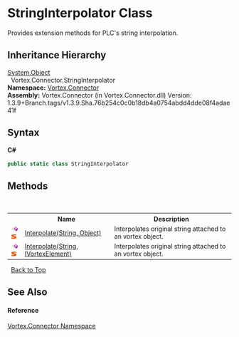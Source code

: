 # StringInterpolator Class
 

Provides extension methods for PLC's string interpolation.


## Inheritance Hierarchy
<a href="https://docs.microsoft.com/dotnet/api/system.object" target="_blank">System.Object</a><br />&nbsp;&nbsp;Vortex.Connector.StringInterpolator<br />
**Namespace:**&nbsp;<a href="N_Vortex_Connector.md">Vortex.Connector</a><br />**Assembly:**&nbsp;Vortex.Connector (in Vortex.Connector.dll) Version: 1.3.9+Branch.tags/v1.3.9.Sha.76b254c0c0b18db4a0754abdd4dde08f4adae41f

## Syntax

**C#**<br />
``` C#
public static class StringInterpolator
```


## Methods
&nbsp;<table><tr><th></th><th>Name</th><th>Description</th></tr><tr><td>![Public method](media/pubmethod.gif "Public method")![Static member](media/static.gif "Static member")</td><td><a href="M_Vortex_Connector_StringInterpolator_Interpolate.md">Interpolate(String, Object)</a></td><td>
Interpolates original string attached to an vortex object.</td></tr><tr><td>![Public method](media/pubmethod.gif "Public method")![Static member](media/static.gif "Static member")</td><td><a href="M_Vortex_Connector_StringInterpolator_Interpolate_1.md">Interpolate(String, IVortexElement)</a></td><td>
Interpolates original string attached to an vortex object.</td></tr></table>&nbsp;
<a href="#stringinterpolator-class">Back to Top</a>

## See Also


#### Reference
<a href="N_Vortex_Connector.md">Vortex.Connector Namespace</a><br />